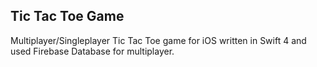 ## Tic Tac Toe Game
Multiplayer/Singleplayer Tic Tac Toe game for iOS written in Swift 4 and used Firebase Database for multiplayer.
